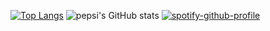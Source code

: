 [![Top Langs](https://github-readme-stats.vercel.app/api/top-langs/?username=PePsIDeveloper)](https://github.com/anuraghazra/github-readme-stats)
![pepsi's GitHub stats](https://github-readme-stats.vercel.app/api?username=PePsIDeveloper&show_icons=true&theme=tokyonight) [![spotify-github-profile](https://spotify-github-profile.vercel.app/api/view?uid=advaithpro&cover_image=true&theme=default)](https://github.com/kittinan/spotify-github-profile)
